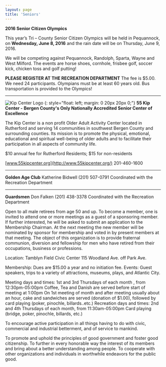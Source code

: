 ```yaml
---
layout: page
title: 'Seniors'
---
```


**2016 Senior Citizen Olympics**
 
This year’s Tri – County Senior Citizen Olympics will be held in Pequannock, on **Wednesday, June 8, 2016** and
the rain date will be on Thursday, June 9, 2016.
 
We will be competing against Pequannock, Randolph, Sparta, Wayne and West Milford. 
The events are horse shoes, cornhole, frisbee golf, soccer kick, chicken toss and golf putting!
 
**PLEASE REGISTER AT THE RECREATION DEPARTMENT**
The fee is $5.00.  We need 24 participants. Olympians must be at least 60 years old.
Bus transportation is provided to the Olympics!

---

![Kip Center Logo](../55-kip-center-logo.jpg)
{: style="float: left; margin: 0 20px 20px 0;"}
**55 Kip Center -** 
**Bergen County's Only Nationally Accredited Senior Center of Excellence**

The Kip Center is a non profit Older Adult Activity Center located in Rutherford and serving 14 communities in southwest Bergen County and surrounding counties.  Its mission is to promote the physical, emotional, educational and spiritual well-being of older adults and to facilitate their participation in all aspects of community life.  

$10 annual fee for Rutherford Residents; 
$15 for non-residents

[www.55kipcenter.org](http://www.55kipcenter.org/)    201-460-1600

---

**Golden Age Club** 
Katherine Bidwell (201) 507-0791
Coordinated with the Recreation Department

---

**Guardsmen**
Don Falken (201) 438-3378
Coordinated with the Recreation Department

Open to all male retirees from age 50 and up. To become a member, one is invited to attend one or more meetings as a guest of a sponsoring member. If further interested, he will be asked to submit an application to the Membership Chairman. At the next meeting the new member will be nominated by sponsor for membership and voted in by present members at that meeting. 
The object of this organization is to provide fraternal communion, diversion and fellowship for men who have retired from their occupations, business or professions.

Location:
Tamblyn Field Civic Center
115 Woodland Ave. off Park Ave.

Membership:
Dues are $15.00 a year and no initiation fee.
Events:
Guest speakers, trips to a variety of attractions, museums, plays, and Atlantic City.

Meeting days and times:
1st and 3rd Thursdays of each month , from 12:30pm-05:00pm Coffee, Tea and Danish are served before start of meeting at 1:00pm On 1st meeting of month and after meeting usually about an hour, cake and sandwiches are served (donation of $1.00), followed by card playing (poker, pinochle, billards..etc.)
Recreation days and times:
2nd and 4th Thursdays of each month, from 11:30am-05:00pm
Card playing (bridge, poker, pinochle, billards, etc.)

To encourage active participation in all things having to do with civic, commercial and industrial betterment, and of service to mankind.

To promote and uphold the principles of good government and foster good citizenship. To further in every honorable way the interest of its members and bring about a better understanding among people.
To cooperate with other organizations and individuals in worthwhile endeavors for the public good.



